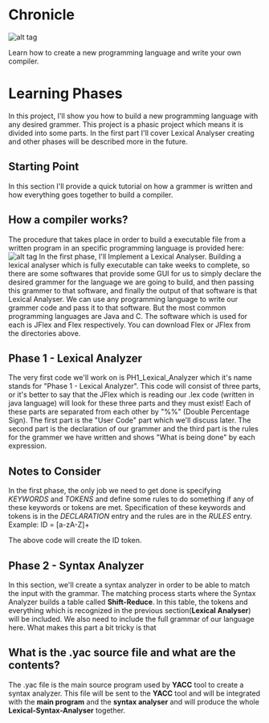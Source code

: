 # Chronicle
![alt tag](http://uupload.ir/files/xx1k_chronicle_project.png)

Learn how to create a new programming language and write your own compiler.

# Learning Phases
In this project, I'll show you how to build a new programming language with any desired grammer. This project is a phasic project which means it is divided into some parts. In the first part I'll cover Lexical Analyser creating and other phases will be described more in the future.

## Starting Point
In this section I'll provide a quick tutorial on how a grammer is written and how everything goes together to build a compiler.

## How a compiler works?
The procedure that takes place in order to build a executable file from a written program in an specific programming language is provided here:
![alt tag](http://uupload.ir/files/8oi6_target.png)
In the first phase, I'll Implement a Lexical Analyser. Building a lexical analyser which is fully executable can take weeks to complete, so there are some softwares that provide some GUI for us to simply declare the desired grammer for the language we are going to build, and then passing this grammer to that software, and finally the output of that software is that Lexical Analyser. 
We can use any programming language to write our grammer code and pass it to that software. But the most common programming languages are Java and C. The software which is used for each is JFlex and Flex respectively. You can download Flex or JFlex from the directories above.

## Phase 1 - Lexical Analyzer
The very first code we'll work on is PH1_Lexical_Analyzer which it's name stands for "Phase 1 - Lexical Analyzer". This code will consist of three parts, or it's better to say that the JFlex which is reading our .lex code (written in java language) will look for these three parts and they must exist! Each of these parts are separated from each other by "%%" (Double Percentage Sign). The first part is the "User Code" part which we'll discuss later. The second part is the declaration of our grammer and the third part is the rules for the grammer we have written and shows "What is being done" by each expression.

## Notes to Consider
In the first phase, the only job we need to get done is specifying *KEYWORDS* and *TOKENS* and define some rules to do something if any of these keywords or tokens are met. Specification of these keywords and tokens is in the *DECLARATION* entry and the rules are in the *RULES* entry.
Example:
		ID = [a-zA-Z]+
		
The above code will create the ID token.

## Phase 2 - Syntax Analyzer
In this section, we'll create a syntax analyzer in order to be able to match the input with the grammar. The matching process starts where the Syntax Analyzer builds a table called **Shift-Reduce**. In this table, the tokens and everything which is recognized in the previous section(**Lexical Analyser**) will be included. We also need to include the full grammar of our language here. What makes this part a bit tricky is that 

## What is the .yac source file and what are the contents?
The .yac file is the main source program used by **YACC** tool to create a syntax analyzer. This file will be sent to the **YACC** tool and will be integrated with the **main program** and the **syntax analyser** and will produce the whole **Lexical-Syntax-Analyser** together.